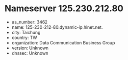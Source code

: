# Nameserver 125.230.212.80

* as_number: 3462
* name: 125-230-212-80.dynamic-ip.hinet.net.
* city: Taichung
* country: TW
* organization: Data Communication Business Group
* version: Unknown
* dnssec: Unknown
